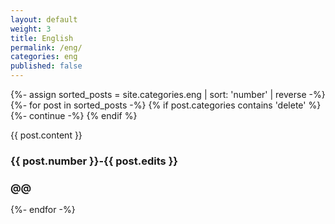 ```yaml
---
layout: default
weight: 3
title: English
permalink: /eng/
categories: eng
published: false
---
```


{%- assign sorted_posts = site.categories.eng | sort: 'number' | reverse -%}
{%- for post in sorted_posts -%}
{% if post.categories contains 'delete' %}
{%- continue -%}
{% endif %}

  <div class="post-data">
    {{ post.content }}
    <h3 class="number-field">
      {{ post.number }}-{{ post.edits }}
    </h3>
    <h3 class="type-field">
      @@
    </h3>
  </div>
{%- endfor -%}

